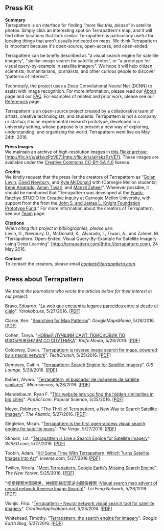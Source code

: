 ## Press Kit

**Summary**<br />
Terrapattern is an interface for finding *"more like this, please"* in satellite photos. Simply click an interesting spot on Terrapattern's map, and it will find other locations that look similar. Terrapattern is particularly useful for locating things that aren't usually indicated on maps. We think Terrapattern is important because it's open-source, open-access, and open-ended.

Terrapattern can be briefly described as "a visual search engine for satellite imagery", "similar-image search for satellite photos", or "a prototype for visual query-by-example in satellite imagery". We hope it will help citizen scientists, humanitarians, journalists, and other curious people to discover "patterns of interest". 

Technically, the project uses a Deep Convolutional Neural Net (DCNN) to assist with image recognition. For more information, please read our [About](http://www.terrapattern.com/about) page and our [FAQ](http://www.terrapattern.com/faq). For examples of related and prior work, please see our [References](http://www.terrapattern.com/references) page.

Terrapattern is an open-source project created by a collaborative team of artists, creative technologists, and students. Terrapattern is not a company or startup; it is an experimental research prototype, developed in a university setting, whose purpose is to present a new way of exploring, understanding, and organizing the world. Terrapattern went live on May 24th, 2016. 

**Press Images**<br />
We maintain an archive of high-resolution images in [this Flickr archive](https://www.flickr.com/photos/creativeinquiry/albums/72157668099025550): [http://flic.kr/s/aHskzPzVE7](http://flic.kr/s/aHskzPzVE7). These images are available under the [Creative Commons CC-BY-SA 4.0](https://creativecommons.org/licenses/by-sa/4.0/) licence.

**Credits**<br />
We kindly request that the press list the creators of Terrapattern as "[Golan Levin](http://flong.com/), [David Newbury](http://www.workergnome.com/), and [Kyle McDonald](http://kylemcdonald.net/) with (Carnegie Mellon students) [Irene Alvarado](http://www.irenealvarado.com/), [Aman Tiwari](http://amantiwari.com/), and [Manzil Zaheer](http://manzil.ml/)". Wherever possible, it should be mentioned that "Terrapattern was developed at the [Frank-Ratchye STUDIO for Creative Inquiry](http://studioforcreativeinquiry.org/) at Carnegie Mellon University, with support from the from the [John S. and James L. Knight Foundation Prototype Fund](http://knightfoundation.org/grants/201551228/)." For more information about the creators of Terrapattern, see our [Team](http://www.terrapattern.com/team) page.

**Citations**<br />
*When citing this project in bibliographies, please use:*<br />
Levin, G., Newbury, D., McDonald, K., Alvarado, I., Tiwari, A., and Zaheer, M. "Terrapattern: Open-Ended, Visual Query-By-Example for Satellite Imagery using Deep Learning". [http://terrapattern.com](http://terrapattern.com), 24 May 2016.

**Contact**<br />
To contact the creators, please email *contact@terrapattern.com*.



## Press about Terrapattern

*We thank the journalists who wrote the articles below for their interest in our project.* 

Bravo, Eduardo. "<a href="http://www.yorokobu.es/la-web-encuentra-la-tierra-lugares-parecidos/">La web que encuentra lugares parecidos entre s&#237; desde el cielo</a>". <em>Yorokobu.es</em>, 5/27/2016. [<a href="../public/pdf/yorokobu_20160527.pdf">PDF</a>]<br />

Clarke, Keir. "<a href="http://googlemapsmania.blogspot.it/2016/05/searching-for-map-patterns.html">Searching for Map Patterns</a>". <em>GoogleMapsMania</em>, 5/26/2016. [<a href="../public/pdf/google_maps_mania_20160526.pdf">PDF</a>]<br />

Cohen, Tanya. "<a href="http://knife.media/terrapattern/">&#1053;&#1054;&#1042;&#1067;&#1049; &#1051;&#1059;&#1063;&#1064;&#1048;&#1049; &#1057;&#1040;&#1049;&#1058;: &#1055;&#1054;&#1048;&#1057;&#1050;&#1054;&#1042;&#1048;&#1050; &#1055;&#1054; &#1048;&#1047;&#1054;&#1041;&#1056;&#1040;&#1046;&#1045;&#1053;&#1048;&#1071;&#1052; &#1057;&#1054; &#1057;&#1055;&#1059;&#1058;&#1053;&#1048;&#1050;&#1040;</a>". <em>Knife.Media</em>, 5/28/2016. [<a href="../public/pdf/knife_20160528.pdf">PDF</a>]<br />

Coldewey, Devin. "<a href="http://techcrunch.com/2016/05/25/terrapattern-is-a-neural-net-powered-reverse-image-search-for-maps/">Terrapattern is reverse image search for maps, powered by a neural network</a>". <em>TechCrunch</em>, 5/25/2016. [<a href="../public/pdf/techcrunch_20160526.pdf">PDF</a>]<br />

Dempsey, Caitlin. "<a href="https://www.gislounge.com/terrapattern-search-engine-satellite-imagery/">Terrapattern: Search Engine for Satellite Imagery</a>". <em>GIS Lounge</em>, 5/28/2016. [<a href="../public/pdf/gislounge_20160528.pdf">PDF</a>]<br />

Ib&#225;&#241;ez, Alvaro. "<a href="http://www.microsiervos.com/archivo/internet/terrapattern-buscador-imagenes-satelite.html">Terrapattern, el buscador de im&#225;genes de sat&#233;lite similares</a>". <em>Microsiervos</em>, 5/28/2016. [<a href="../public/pdf/microservios_20160528.pdf">PDF</a>]<br />

Mandelbaum, Ryan F. "<a href="http://www.popsci.com/you-can-now-search-google-maps-by-matching-similar-landscapes">This website lets you find the hidden similarities in big cities</a>". <em>PopSci.com</em>, Popular Science, 5/25/2016. [<a href="../public/pdf/popular_science_20160525.pdf">PDF</a>]<br />

Meyer, Robinson. "<a href="http://www.theatlantic.com/technology/archive/2016/05/the-promise-of-terrapattern-the-visual-search-engine-for-satellite-imagery/484610/">The Thrill of Terrapattern, a New Way to Search Satellite Imagery</a>". <em>The Atlantic</em>, 5/27/2016. [<a href="../public/pdf/atlantic_20160527.pdf">PDF</a>]<br /> 

Singleton, Micah. "<a href="http://www.theverge.com/2016/5/27/11796786/errapattern-visual-search-engine-satellite-maps">Terrapattern is the first open-access visual search engine for satellite maps</a>". <em>The Verge</em>, 5/27/2016. [<a href="../public/pdf/the_verge_20160527.pdf">PDF</a>]<br />

Stinson, Liz. "<a href="http://www.wired.com/2016/05/terrapattern-like-search-engine-satellite-imagery/">Terrapattern is Like a Search Engine for Satellite Imagery</a>". <em>WIRED.com</em>, 5/27/2016. [<a href="../public/pdf/wired_20160527.pdf">PDF</a>]<br />

Toobin, Adam. "<a href="https://www.inverse.com/article/16252-kill-some-time-with-terrapattern-which-turns-satellite-images-into-art">Kill Some Time With Terrapattern, Which Turns Satellite Images Into Art</a>". <em>Inverse.com</em>, 5/27/2016.[<a href="../public/pdf/inverse_20160527.pdf">PDF</a>]<br />

Twilley, Nicola. "<a href="http://www.newyorker.com/tech/elements/meet-terrapattern-google-earths-missing-search-engine">Meet Terrapattern, Google Earth's Missing Search Engine</a>". <em>The New Yorker</em>, 5/25/2016. [<a href="../public/pdf/new_yorker_20160525.pdf">PDF</a>]<br />

"<a href="http://www.leiphone.com/news/201605/uZhQO2dXj6a8Zaxa.html">&#35270;&#35273;&#25628;&#32034;&#22320;&#22270;&#38382;&#19990;&#65292;&#31070;&#32463;&#32593;&#32476;&#23454;&#29616;&#36870;&#21521;&#22270;&#20687;&#25628;&#32034; (Visual search map advent of neural network Reverse Image Search)</a>". <em>Lei Feng Network</em>, 5/26/2016. [<a href="../public/pdf/leiphone_20160526.pdf">PDF</a>]<br />

Visnjic, Filip. "<a href="http://www.creativeapplications.net/processing/terrapattern-neural-network-visual-search-tool-for-satellite-imagery/">Terrapattern &#8211; Neural network visual search tool for satellite imagery</a>". <em>CreativeApplications.net</em>, 5/25/2016. [<a href="../public/pdf/creative_applications_20160525.pdf">PDF</a>]<br />

Whitehead, Timothy. "<a href="http://www.gearthblog.com/blog/archives/2016/05/terrapattern-search-engine-imagery.html">Terrapattern, the search engine for imagery</a>". <em>Google Earth Blog</em>, 5/27/2016. [<a href="../public/pdf/google_earth_blog_20160527.pdf">PDF</a>]<br />